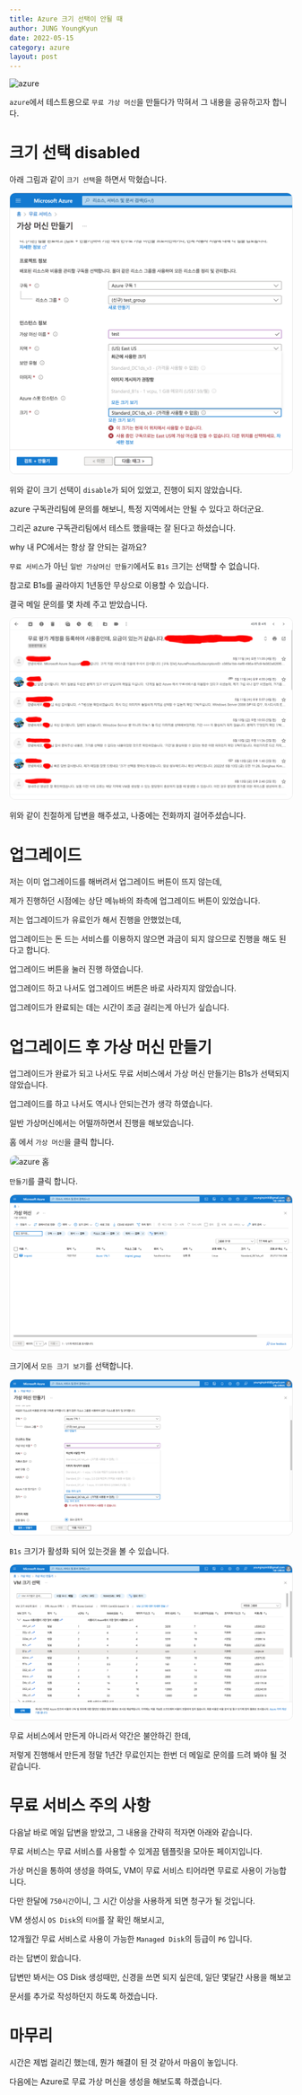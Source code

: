 ```yaml
---
title: Azure 크기 선택이 안될 때
author: JUNG YoungKyun
date: 2022-05-15
category: azure
layout: post
---
```


![azure](https://img.shields.io/badge/azure-2022.05.15-red.svg)

`azure`에서 테스트용으로 `무료 가상 머신`을 만들다가 막혀서 그 내용을 공유하고자 합니다.

# 크기 선택 disabled

아래 그림과 같이 `크기 선택`을 하면서 막혔습니다.

<img src="../images/azure%20크기%20선택%20안됨.png" alt="azure 크기 선택 안됨" style="border-radius: 10px; border: 1px solid #eaeaea;"/>

위와 같이 크기 선택이 `disable`가 되어 있었고, 진행이 되지 않았습니다.

azure 구독관리팀에 문의를 해보니, 특정 지역에서는 안될 수 있다고 하더군요.

그리곤 azure 구독관리팀에서 테스트 했을때는 잘 된다고 하셨습니다.

why 내 PC에서는 항상 잘 안되는 걸까요?

`무료 서비스`가 아닌 `일반 가상머신 만들기`에서도 `B1s` 크기는 선택할 수 없습니다.

참고로 B1s를 골라야지 1년동안 무상으로 이용할 수 있습니다.

결국 메일 문의를 몇 차례 주고 받았습니다.

<img src="../images/azure%20메일%20문의.png" alt="azure 메일 문의" style="border-radius: 10px; border: 1px solid #eaeaea;"/>

위와 같이 친절하게 답변을 해주셨고, 나중에는 전화까지 걸어주셨습니다.

# 업그레이드

저는 이미 업그레이드를 해버려서 업그레이드 버튼이 뜨지 않는데,

제가 진행하던 시점에는 상단 메뉴바의 좌측에 업그레이드 버튼이 있었습니다.

저는 업그레이드가 유료인가 해서 진행을 안했었는데,

업그레이드는 돈 드는 서비스를 이용하지 않으면 과금이 되지 않으므로 진행을 해도 된다고 합니다.

업그레이드 버튼을 눌러 진행 하였습니다.

업그레이드 하고 나서도 업그레이드 버튼은 바로 사라지지 않았습니다.

업그레이드가 완료되는 데는 시간이 조금 걸리는게 아닌가 싶습니다.

# 업그레이드 후 가상 머신 만들기

업그레이드가 완료가 되고 나서도 무료 서비스에서 가상 머신 만들기는 B1s가 선택되지 않았습니다.

업그레이드를 하고 나서도 역시나 안되는건가 생각 하였습니다.

일반 가상머신에서는 어떨까하면서 진행을 해보았습니다.

홈 에서 `가상 머신`을 클릭 합니다.

<img src="../images/azure%20홈.png" alt="azure 홈" style="border-radius: 10px; border: 1px solid #eaeaea;"/>

`만들기`를 클릭 합니다.

<img src="../images/azure%20가상%20머신.png" alt="azure 가상 머신" style="border-radius: 10px; border: 1px solid #eaeaea;"/>

크기에서 `모든 크기 보기`를 선택합니다.

<img src="../images/azure%20크기%20선택.png" alt="azure 크기 선택" style="border-radius: 10px; border: 1px solid #eaeaea;"/>

`B1s` 크기가 활성화 되어 있는것을 볼 수 있습니다.

<img src="../images/azure%20%20B1s%20선택.png" alt="azure B1s 선택" style="border-radius: 10px; border: 1px solid #eaeaea;"/>

무료 서비스에서 만든게 아니라서 약간은 불안하긴 한데,

저렇게 진행해서 만든게 정말 1년간 무료인지는 한번 더 메일로 문의를 드려 봐야 될 것 같습니다.

# 무료 서비스 주의 사항

다음날 바로 메일 답변을 받았고, 그 내용을 간략히 적자면 아래와 같습니다. 

무료 서비스는 무료 서비스를 사용할 수 있게끔 템플릿을 모아둔 페이지입니다.

가상 머신을 통하여 생성을 하여도, VM이 무료 서비스 티어라면 무료로 사용이 가능합니다.

다만 한달에 `750시간`이니, 그 시간 이상을 사용하게 되면 청구가 될 것입니다.

VM 생성시 `OS Disk`의 `티어`를 잘 확인 해보시고,

12개월간 무료 서비스로 사용이 가능한 `Managed Disk`의 등급이 `P6` 입니다.

라는 답변이 왔습니다.

답변만 봐서는 OS Disk 생성때만, 신경을 쓰면 되지 싶은데, 일단 몇달간 사용을 해보고

문서를 추가로 작성하던지 하도록 하겠습니다.

# 마무리

시간은 제법 걸리긴 했는데, 뭔가 해결이 된 것 같아서 마음이 놓입니다.

다음에는 Azure로 무료 가상 머신을 생성을 해보도록 하겠습니다.